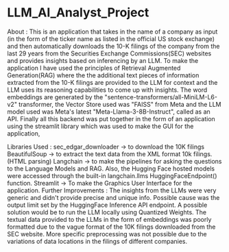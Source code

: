 # LLM_AI_Analyst_Project

About :
This is an application that takes in the name of a company as input (in the form of the ticker name as listed in the official US stock exchange) and then automatically downloads the 10-K filings of the company from the last 29 years from the Securities Exchange Commissions(SEC) websites and provides insights based on inferencing by an LLM. To make the application I have used the principles of Retrieval Augmented Generation(RAG) where the the additional text pieces of information extracted from the 10-K filings are provided to the LLM for context and the LLM uses its reasoning capabilities to come up with insights. The word embeddings are generated by the "sentence-transformers/all-MiniLM-L6-v2" transformer, the Vector Store used was "FAISS" from Meta and the LLM model used was Meta's latest "Meta-Llama-3-8B-Instruct", called as an API. Finally all this backend was put together in the form of an application using the streamlit library which was used to make the GUI for the application,

Libraries Used :
sec_edgar_downloader -> to download the 10K filings
BeautifulSoup -> to extract the text data from the XML format 10k filings. (HTML parsing)
Langchain -> to make the pipelines for asking the questions to the Language Models and RAG. Also, the Hugging Face hosted models were accessed through the built-in langchain.llms HuggingFaceEndpoint() function.
Streamlit -> To make the Graphics User Interface for the application.
Further Improvements :
The insights from the LLMs were very generic and didn't provide precise and unique info. Possible cause was the output limit set by the HuggingFace Inference API endpoint. A possible solution would be to run the LLM locally using Quantized Weights.
The textual data provided to the LLMs in the form of embeddings was poorly formatted due to the vague format of the 10K filings downloaded from the SEC website. More specific preprocessing was not possible due to the variations of data locations in the filings of different companies.
